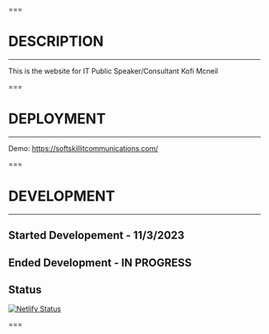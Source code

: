 ===

# DESCRIPTION

---

This is the website for IT Public Speaker/Consultant Kofi Mcneil

===

# DEPLOYMENT

---

Demo: https://softskillitcommunications.com/

===

# DEVELOPMENT

---

## Started Developement - 11/3/2023

## Ended Development - IN PROGRESS

## Status

[![Netlify Status](https://api.netlify.com/api/v1/badges/bc71a942-281d-4356-8013-d8e11ddc0a08/deploy-status)](https://app.netlify.com/sites/bucolic-cuchufli-d1cce2/deploys)

===
